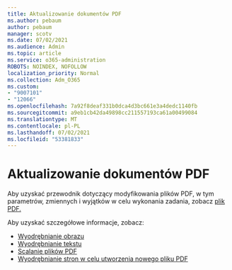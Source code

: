 ```yaml
---
title: Aktualizowanie dokumentów PDF
ms.author: pebaum
author: pebaum
manager: scotv
ms.date: 07/02/2021
ms.audience: Admin
ms.topic: article
ms.service: o365-administration
ROBOTS: NOINDEX, NOFOLLOW
localization_priority: Normal
ms.collection: Adm_O365
ms.custom:
- "9007101"
- "12066"
ms.openlocfilehash: 7a92f8deaf331b0dca4d3bc661e3a4dedc1140fb
ms.sourcegitcommit: a9eb1cb42da49898cc211557193ca61a00499084
ms.translationtype: MT
ms.contentlocale: pl-PL
ms.lasthandoff: 07/02/2021
ms.locfileid: "53381833"
---
```

# <a name="update-pdf-documents"></a>Aktualizowanie dokumentów PDF

Aby uzyskać przewodnik dotyczący modyfikowania plików PDF, w tym parametrów, zmiennych i wyjątków w celu wykonania zadania, zobacz [plik PDF.](/power-automate/desktop-flows/actions-reference/pdf)

Aby uzyskać szczegółowe informacje, zobacz:

- [Wyodrębnianie obrazu](/power-automate/desktop-flows/actions-reference/pdf#pdf-actions)
- [Wyodrębnianie tekstu](/power-automate/desktop-flows/actions-reference/pdf#extracttextfrompdfaction)
- [Scalanie plików PDF](/power-automate/desktop-flows/actions-reference/pdf#mergefiles)
- [Wyodrębnianie stron w celu utworzenia nowego pliku PDF](/power-automate/desktop-flows/actions-reference/pdf#extractpages)
